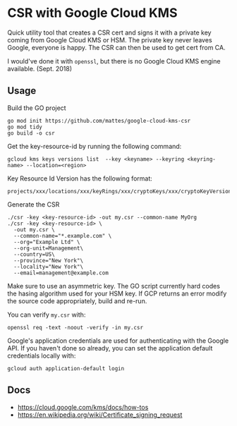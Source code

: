 # CSR with Google Cloud KMS

Quick utility tool that creates a CSR cert and signs it with a private key coming from Google Cloud KMS or HSM.
The private key never leaves Google, everyone is happy. The CSR can then be used to get cert from CA.

I would've done it with `openssl`, but there is no Google Cloud KMS engine available. (Sept. 2018)


## Usage
Build the GO project
```
go mod init https://github.com/mattes/google-cloud-kms-csr
go mod tidy
go build -o csr
```
Get the key-resource-id by running the following command:
```
gcloud kms keys versions list  --key <keyname> --keyring <keyring-name> --location=<region>
```

Key Resource Id Version has the following format:
```
projects/xxx/locations/xxx/keyRings/xxx/cryptoKeys/xxx/cryptoKeyVersions/xxx
```

Generate the CSR
```
./csr -key <key-resource-id> -out my.csr --common-name MyOrg
./csr -key <key-resource-id> \
  -out my.csr \
  --common-name="*.example.com" \
  --org="Example Ltd" \
  --org-unit=Management\
  --country=US\
  --province="New York"\
  --locality="New York"\
  --email=management@example.com
```

Make sure to use an asymmetric key. The GO script currently hard codes the hasing algorithm used for your HSM key. If GCP returns an error modify the source code appropriately, build and re-run.


You can verify `my.csr` with:

```
openssl req -text -noout -verify -in my.csr
```

Google's application credentials are used for authenticating with the Google API.
If you haven't done so already, you can set the application default credentials locally with:

```
gcloud auth application-default login
```


## Docs

  * https://cloud.google.com/kms/docs/how-tos
  * https://en.wikipedia.org/wiki/Certificate_signing_request


